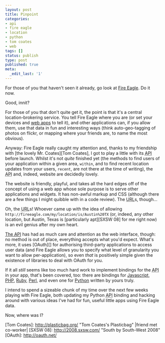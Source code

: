 ```yaml
---
layout: post
title: Pinpoint
categories:
- api
- fire eagle
- location
- python
- tom coates
- web
tags: []
status: publish
type: post
published: true
meta:
  _edit_last: '1'
---
```

For those of you that haven't seen it already, go look at [Fire Eagle][]. Do it now.

Good, innit?

For those of you that don't quite get it, the point is that it's a central location-brokering service. You tell Fire Eagle where you are (or set your devices and [web apps][Dopplr] to tell it), and other applications can, if you allow them, use that data in fun and interesting ways (think auto-geo-tagging of photos on flickr, or mapping where your friends are, to name the most obvious).

Anyway: Fire Eagle really caught my attention and, thanks to my friendship with [the lovely Mr. Coates][Tom Coates], I got to play a little with its <acronym title="Application Programming Interface">API</acronym> before launch. Whilst it's not _quite_ finished yet (the methods to find users of your application within a given area, `within`, and to find recent location updates from your users, `recent`, are not there at the time of writing), the <acronym title="Application Programming Interface">API</acronym> and, indeed, website are decidedly lovely.

The website is friendly, playful, and takes all the hard edges off of the concept of using a web app whose sole purpose is to serve other applications and widgets. It has non-awful markup and CSS (although there are a few things I might quibble with in a code review). The <acronym title="Uniform Resource Locator">URL</acronym>s, though…

Oh, the <acronym title="Uniform Resource Locator">URL</acronym>s! Whoever came up with the idea of allowing `http://fireeagle.com/my/location/is/Austin%20TX` (or, indeed, any other location, but Austin, Texas is [particularly apt][SXSW 08] for me right now) is an evil genius after my own heart.

[The <acronym title="Application Programming Interface">API</acronym>][Fire Eagle API] has had as much care and attention as the web interface, though: no method is out of place, everything accepts what you'd expect. What's more, it uses [OAuth][] for authorising third-party applications to access user data (and Fire Eagle allows you to specify what level of granularity you want to allow per-application), so even _that_ is positively simple given the existence of libraries to deal with OAuth for you.

If it all _still_ seems like too much hard work to implement bindings for the <acronym title="Application Programming Interface">API</acronym> in your app, that's been covered, too: there are bindings for [Javascript][fe JS binding], [PHP][fe PHP binding], [Ruby][fe Ruby binding], [Perl][fe Perl binding], and even one for [Python][fe Python binding] written by yours truly.

I intend to spend a sizeable chunk of my time over the next few weeks playing with Fire Eagle, both updating my Python <acronym title="Application Programming Interface">API</acronym> binding and hacking around with various ideas I've had for fun, useful little apps using Fire Eagle data.

Now, where was I?


[fe JS binding]: http://fireeagle.yahoo.net/developer/code/javascript
[fe PHP binding]: http://fireeagle.yahoo.net/developer/code/php
[fe Perl binding]: http://fireeagle.yahoo.net/developer/code/perl
[fe Ruby binding]: http://fireeagle.yahoo.net/developer/code/ruby
[fe Python binding]: http://fireeagle.yahoo.net/developer/code/python
[Fire Eagle]:  http://fireeagle.com/
[Fire Eagle API]: http://fireeagle.com/developers/ "Fire Eagle's API documentation"
[Dopplr]:      http://blog.dopplr.com/index.php/2008/03/05/dopplr-at-etech-announcing-fire-eagle-integration/        "Dopplr announces Fire Eagle integration"
[Tom Coates]:  http://plasticbag.org/ "Tom Coates's Plasticbag" |friend met co-worker|
[SXSW 08]:     http://2008.sxsw.com/     "South by South-West 2008"
[OAuth]:       http://oauth.net/
